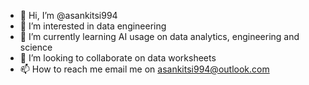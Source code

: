 - 👋 Hi, I’m @asankitsi994
- 👀 I’m interested in data engineering
- 🌱 I’m currently learning AI usage on data analytics, engineering and science
- 💞️ I’m looking to collaborate on data worksheets
- 📫 How to reach me email me on asankitsi994@outlook.com

<!---
asankitsi994/asankitsi994 is a ✨ special ✨ repository because its `README.md` (this file) appears on your GitHub profile.
You can click the Preview link to take a look at your changes.
--->

